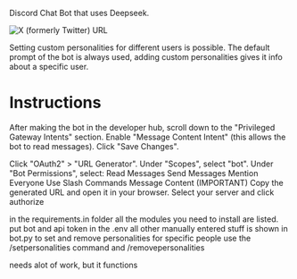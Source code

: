Discord Chat Bot that uses Deepseek.

![X (formerly Twitter) URL](https://img.shields.io/twitter/url?url=https%3A%2F%2Fx.com%2Fyesttd)

Setting custom personalities for different users is possible.
The default prompt of the bot is always used, adding custom personalities gives it info about a specific user.


# **Instructions**


After making the bot in the developer hub, scroll down to the "Privileged Gateway Intents" section.
Enable "Message Content Intent" (this allows the bot to read messages).
Click "Save Changes".


Click "OAuth2" > "URL Generator".
Under "Scopes", select "bot".
Under "Bot Permissions", select:
Read Messages
Send Messages
Mention Everyone
Use Slash Commands
Message Content (IMPORTANT)
Copy the generated URL and open it in your browser.
Select your server and click authorize

in the requirements.in folder all the modules you need to install are listed.
put bot and api token in the .env
all other manually entered stuff is shown in bot.py
to set and remove personalities for specific people use the /setpersonalities command and /removepersonalities

needs alot of work, but it functions
